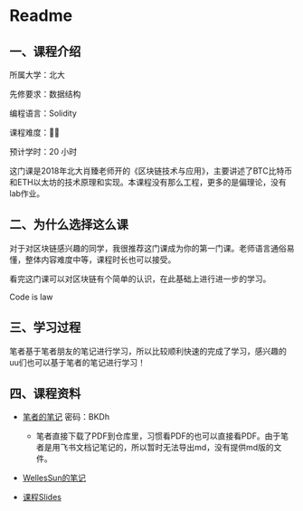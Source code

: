 # Readme

## 一、课程介绍

所属大学：北大

先修要求：数据结构

编程语言：Solidity

课程难度：🌟🌟

预计学时：20 小时

这门课是2018年北大肖臻老师开的《区块链技术与应用》，主要讲述了BTC比特币和ETH以太坊的技术原理和实现。本课程没有那么工程，更多的是偏理论，没有lab作业。

## 二、为什么选择这么课

对于对区块链感兴趣的同学，我很推荐这门课成为你的第一门课。老师语言通俗易懂，整体内容难度中等，课程时长也可以接受。

看完这门课可以对区块链有个简单的认识，在此基础上进行进一步的学习。

Code is law 

## 三、学习过程

笔者基于笔者朋友的笔记进行学习，所以比较顺利快速的完成了学习，感兴趣的uu们也可以基于笔者的笔记进行学习！

## 四、课程资料

- [笔者的笔记](https://k5ms77k0o1.feishu.cn/docx/doxcngKPpRgGsRnbPHuKUepw2Ey)      密码：BKDh

    - 笔者直接下载了PDF到仓库里，习惯看PDF的也可以直接看PDF。由于笔者是用飞书文档记笔记的，所以暂时无法导出md，没有提供md版的文件。

- [WellesSun的笔记](https://github.com/CSWellesSun/CSNotes/tree/main/%E5%8C%BA%E5%9D%97%E9%93%BE%E6%8A%80%E6%9C%AF%E4%B8%8E%E5%BA%94%E7%94%A8/Note)

- [课程Slides](http://zhenxiao.com/blockchain/)
